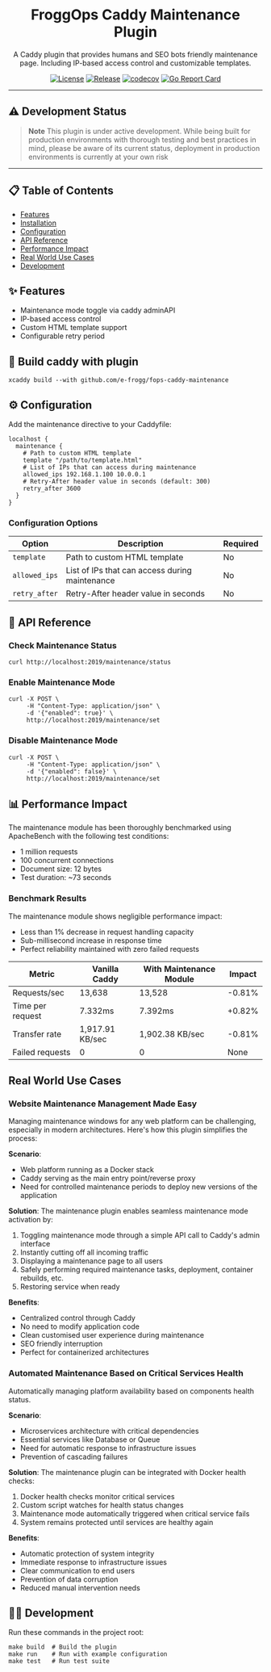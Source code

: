 <h1 align="center">FroggOps Caddy Maintenance Plugin</h1>

<p align="center">
  A Caddy plugin that provides humans and SEO bots friendly maintenance page. 
  Including IP-based access control and customizable templates.
</p>

<div align="center">

[![License](https://img.shields.io/github/license/e-frogg/fops-caddy-maintenance)](https://github.com/e-frogg/fops-caddy-maintenance/blob/main/LICENSE)
[![Release](https://img.shields.io/github/v/release/e-frogg/fops-caddy-maintenance)](https://github.com/e-frogg/fops-caddy-maintenance/releases)
[![codecov](https://codecov.io/gh/e-frogg/fops-caddy-maintenance/graph/badge.svg?token=3RBE7W5I4B)](https://codecov.io/gh/e-frogg/fops-caddy-maintenance)
[![Go Report Card](https://goreportcard.com/badge/github.com/e-frogg/fops-caddy-maintenance)](https://goreportcard.com/report/github.com/e-frogg/fops-caddy-maintenance)

</div>

---

## ⚠️ Development Status

> **Note**
> This plugin is under active development. While being built for production environments with thorough testing and best practices in mind, please be aware of its current status, deployment in production environments is currently at your own risk


---

## 📋 Table of Contents

- [Features](#-features)
- [Installation](#-installation)
- [Configuration](#%EF%B8%8F-configuration)
- [API Reference](#-api-reference)
- [Performance Impact](#-performance-impact)
- [Real World Use Cases](#real-world-use-cases)
- [Development](#-development)


## ✨ Features

- Maintenance mode toggle via caddy adminAPI
- IP-based access control
- Custom HTML template support
- Configurable retry period

## 🔧 Build caddy with plugin

  ```shell
  xcaddy build --with github.com/e-frogg/fops-caddy-maintenance
  ```

## ⚙️ Configuration

Add the maintenance directive to your Caddyfile:

  ```caddy
  localhost {
    maintenance {
      # Path to custom HTML template
      template "/path/to/template.html"
      # List of IPs that can access during maintenance
      allowed_ips 192.168.1.100 10.0.0.1
      # Retry-After header value in seconds (default: 300)
      retry_after 3600
    }
  }
  ```

### Configuration Options

| Option | Description | Required |
|--------|-------------|----------|
| `template` | Path to custom HTML template | No |
| `allowed_ips` | List of IPs that can access during maintenance | No |
| `retry_after` | Retry-After header value in seconds | No |

## 🚀 API Reference

### Check Maintenance Status

  ```shell
  curl http://localhost:2019/maintenance/status
  ```

### Enable Maintenance Mode

  ```shell
  curl -X POST \
       -H "Content-Type: application/json" \
       -d '{"enabled": true}' \
       http://localhost:2019/maintenance/set
  ```

### Disable Maintenance Mode

  ```shell
  curl -X POST \
       -H "Content-Type: application/json" \
       -d '{"enabled": false}' \
       http://localhost:2019/maintenance/set
  ```

## 📊 Performance Impact

The maintenance module has been thoroughly benchmarked using ApacheBench with the following test conditions:
- 1 million requests
- 100 concurrent connections
- Document size: 12 bytes
- Test duration: ~73 seconds

### Benchmark Results

The maintenance module shows negligible performance impact:
- Less than 1% decrease in request handling capacity
- Sub-millisecond increase in response time
- Perfect reliability maintained with zero failed requests

| Metric | Vanilla Caddy | With Maintenance Module | Impact |
|--------|---------------|------------------------|--------|
| Requests/sec | 13,638 | 13,528 | -0.81% |
| Time per request | 7.332ms | 7.392ms | +0.82% |
| Transfer rate | 1,917.91 KB/sec | 1,902.38 KB/sec | -0.81% |
| Failed requests | 0 | 0 | None |

## Real World Use Cases

### Website Maintenance Management Made Easy

Managing maintenance windows for any web platform can be challenging, especially in modern architectures. Here's how this plugin simplifies the process:

**Scenario**: 
- Web platform running as a Docker stack
- Caddy serving as the main entry point/reverse proxy
- Need for controlled maintenance periods to deploy new versions of the application

**Solution**:
The maintenance plugin enables seamless maintenance mode activation by:
1. Toggling maintenance mode through a simple API call to Caddy's admin interface
2. Instantly cutting off all incoming traffic
3. Displaying a maintenance page to all users
4. Safely performing required maintenance tasks, deployment, container rebuilds, etc.
5. Restoring service when ready

**Benefits**:
- Centralized control through Caddy
- No need to modify application code
- Clean customised user experience during maintenance
- SEO friendly interruption
- Perfect for containerized architectures

### Automated Maintenance Based on Critical Services Health

Automatically managing platform availability based on components health status.

**Scenario**: 
- Microservices architecture with critical dependencies
- Essential services like Database or Queue
- Need for automatic response to infrastructure issues
- Prevention of cascading failures

**Solution**:
The maintenance plugin can be integrated with Docker health checks:
1. Docker health checks monitor critical services
2. Custom script watches for health status changes
3. Maintenance mode automatically triggered when critical service fails
4. System remains protected until services are healthy again

**Benefits**:
- Automatic protection of system integrity
- Immediate response to infrastructure issues
- Clear communication to end users
- Prevention of data corruption
- Reduced manual intervention needs


## 👩‍💻 Development

Run these commands in the project root:

  ```shell
  make build  # Build the plugin
  make run    # Run with example configuration
  make test   # Run test suite
  ```